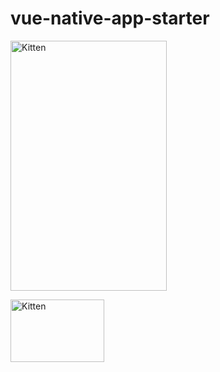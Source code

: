 # vue-native-app-starter

<img src="https://gyazo.com/eb5c5741b6a9a16c692170a41a49c858.png" alt="Kitten"
	title="A cute kitten" width="250" height="400" />


<img src="https://gyazo.com/eb5c5741b6a9a16c692170a41a49c858.png" alt="Kitten"
	title="A cute kitten" width="150" height="100" />
